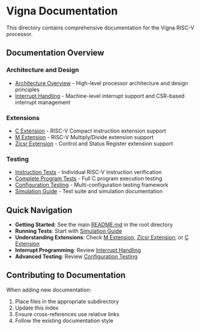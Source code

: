 # Vigna Documentation

This directory contains comprehensive documentation for the Vigna RISC-V processor.

## Documentation Overview

### Architecture and Design
- [Architecture Overview](architecture/overview.md) - High-level processor architecture and design principles
- [Interrupt Handling](architecture/interrupts.md) - Machine-level interrupt support and CSR-based interrupt management

### Extensions
- [C Extension](extensions/c-extension.md) - RISC-V Compact instruction extension support
- [M Extension](extensions/m-extension.md) - RISC-V Multiply/Divide extension support
- [Zicsr Extension](extensions/zicsr-extension.md) - Control and Status Register extension support

### Testing
- [Instruction Tests](testing/instruction-tests.md) - Individual RISC-V instruction verification
- [Complete Program Tests](testing/complete-program-tests.md) - Full C program execution testing
- [Configuration Testing](testing/configuration-testing.md) - Multi-configuration testing framework
- [Simulation Guide](testing/simulation.md) - Test suite and simulation documentation

## Quick Navigation

- **Getting Started**: See the main [README.md](../README.md) in the root directory
- **Running Tests**: Start with [Simulation Guide](testing/simulation.md)
- **Understanding Extensions**: Check [M Extension](extensions/m-extension.md), [Zicsr Extension](extensions/zicsr-extension.md), or [C Extension](extensions/c-extension.md)
- **Interrupt Programming**: Review [Interrupt Handling](architecture/interrupts.md)
- **Advanced Testing**: Review [Configuration Testing](testing/configuration-testing.md)

## Contributing to Documentation

When adding new documentation:
1. Place files in the appropriate subdirectory
2. Update this index
3. Ensure cross-references use relative links
4. Follow the existing documentation style